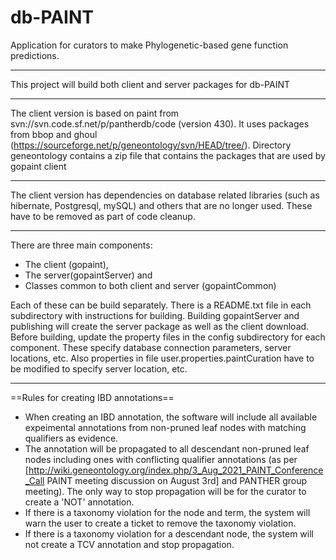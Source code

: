# db-PAINT
Application for curators to make Phylogenetic-based gene function predictions.
***
This project will build both client and server packages for db-PAINT

***

The client version is based on paint from svn://svn.code.sf.net/p/pantherdb/code (version 430).  It uses packages from bbop and ghoul (https://sourceforge.net/p/geneontology/svn/HEAD/tree/).  Directory geneontology contains a zip file that contains the packages that are used by gopaint client

***

The client version has dependencies on database related libraries (such as hibernate, Postgresql, mySQL) and others that are no longer used.  These have to be removed as part of code cleanup.

***

There are three main components:
+ The client (gopaint), 
+ The server(gopaintServer) and
+ Classes common to both client and server (gopaintCommon)  

Each of these can be build separately.  There is a README.txt file in each subdirectory with instructions for building.  Building gopaintServer and publishing will create the server package as well as the client download.
Before building, update the property files in the config subdirectory for each component.  These specify database connection parameters, server locations, etc. Also properties in file user.properties.paintCuration have to be modified to specify server location, etc.

***
==Rules for creating IBD annotations==
* When creating an IBD annotation, the software will include all available expeimental annotations from non-pruned leaf nodes with matching qualifiers as evidence.
* The annotation will be propagated to all descendant non-pruned leaf nodes including ones with conflicting qualifier annotations (as per [http://wiki.geneontology.org/index.php/3_Aug_2021_PAINT_Conference_Call PAINT meeting discussion on August 3rd]  and PANTHER group meeting).  The only way to stop propagation will be for the curator to create a 'NOT' annotation.
* If there is a taxonomy violation for the node and term, the system will warn the user to create a ticket to remove the taxonomy violation.
* If there is a taxonomy violation for a descendant node, the system will not create a TCV annotation and stop propagation.

